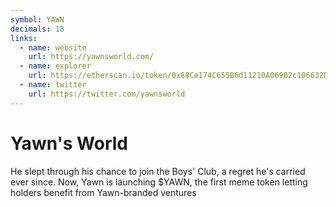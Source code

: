 ```yaml
---
symbol: YAWN
decimals: 18
links:
  - name: website
    url: https://yawnsworld.com/
  - name: explorer
    url: https://etherscan.io/token/0x88Ce174C655B6d11210A069B2c106632DaBDB068
  - name: twitter
    url: https://twitter.com/yawnsworld
---
```


# Yawn's World

He slept through his chance to join the Boys' Club, a regret he's carried ever since. Now, Yawn is launching $YAWN, the first meme token letting holders benefit from Yawn-branded ventures
